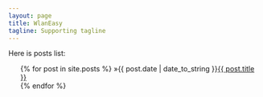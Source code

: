 ```yaml
---
layout: page
title: WlanEasy
tagline: Supporting tagline
---
```

<div id="home">
Here is posts list:
<ul class="posts">
  {% for post in site.posts %}
    &raquo;<span>{{ post.date | date_to_string }}</span><a href="{{ post.url }}">{{ post.title }}</a>
    <br>
  {% endfor %}
</ul>
</div>
